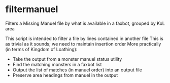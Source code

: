 # filtermanuel
Filters a Missing Manuel file by what is available in a faxbot, grouped by KoL area

This script is intended to filter a file by lines contained in another file
This is as trivial as it sounds; we need to maintain insertion order
More practically (in terms of Kingdom of Loathing):
* Take the output from a monster manuel status utility
* Find the matching monsters in a faxbot list
* Output the list of matches (in manuel order) into an output file
* Preserve area headings from manuel in the output